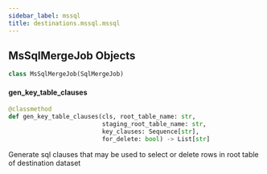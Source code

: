 ```yaml
---
sidebar_label: mssql
title: destinations.mssql.mssql
---
```


## MsSqlMergeJob Objects

```python
class MsSqlMergeJob(SqlMergeJob)
```

#### gen\_key\_table\_clauses

```python
@classmethod
def gen_key_table_clauses(cls, root_table_name: str,
                          staging_root_table_name: str,
                          key_clauses: Sequence[str],
                          for_delete: bool) -> List[str]
```

Generate sql clauses that may be used to select or delete rows in root table of destination dataset


